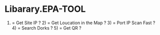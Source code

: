 # Libarary.EPA-TOOL
 1) = Get Site IP ?             2) = Get Loucation in the Map ?              3) = Port IP Scan Fast ?          4) = Search Dorks ?          5) = Get QR ?
